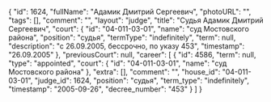 {
    "id": 1624,
    "fullName": "Адамик Дмитрий Сергеевич",
    "photoURL": "",
    "tags": [],
    "comment": "",
    "layout": "judge",
    "title": "Судья Адамик Дмитрий Сергеевич",
    "court": {
        "id": "04-011-03-01",
        "name": "суд Мостовского района",
        "position": "судья",
        "termType": "indefinitely",
        "term": null,
        "description": "c 26.09.2005, бессрочно, по указу 453",
        "timestamp": "26.09.2005"
    },
    "previousCourt": null,
    "career": [
        {
            "id": 4586,
            "term": null,
            "type": "appointed",
            "court": {
                "id": "04-011-03-01",
                "name": "суд Мостовского района"
            },
            "extra": [],
            "comment": "",
            "house_id": "04-011-03-01",
            "judge_id": 1624,
            "position": "судья",
            "term_type": "indefinitely",
            "timestamp": "2005-09-26",
            "decree_number": "453"
        }
    ]
}